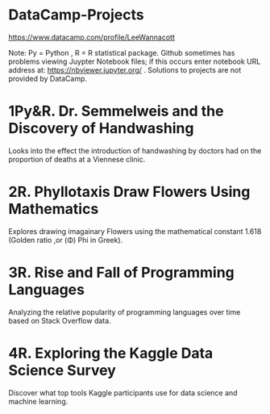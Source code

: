 # DataCamp-Projects
https://www.datacamp.com/profile/LeeWannacott

Note: Py = Python , R = R statistical package.
Github sometimes has problems viewing Juypter Notebook files; if this occurs enter notebook URL address at: https://nbviewer.jupyter.org/
. Solutions to projects are not provided by DataCamp.

# 1Py&R. Dr. Semmelweis and the Discovery of Handwashing
Looks into the effect the introduction of handwashing by doctors had on the proportion of deaths at a Viennese clinic.

# 2R. Phyllotaxis Draw Flowers Using Mathematics
Explores drawing imagainary Flowers using the mathematical constant 1.618 (Golden ratio ,or (Φ) Phi in Greek).

# 3R. Rise and Fall of Programming Languages
Analyzing the relative popularity of programming languages over time based on Stack Overflow data.

# 4R. Exploring the Kaggle Data Science Survey
Discover what top tools Kaggle participants use for data science and machine learning.
